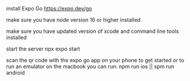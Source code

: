 install Expo Go
https://expo.dev/go

make sure you have node version 16 or higher installed

make sure you have updated version of xcode and command line tools installed

start the server
npx expo start

scan the qr code with the expo go app on your phone to get started or to run an emulator
on the macbook you can run:
npm run ios || spm run android
